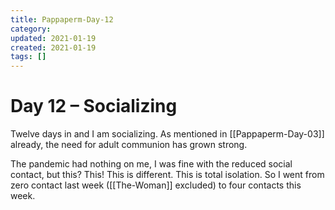```yaml
---
title: Pappaperm-Day-12
category:
updated: 2021-01-19
created: 2021-01-19
tags: []
---
```


# Day 12 – Socializing
Twelve days in and I am socializing. As mentioned in [[Pappaperm-Day-03]] already, the need for adult communion has grown strong.

The pandemic had nothing on me, I was fine with the reduced social contact, but this? This! This is different. This is total isolation. So I went from zero contact last week ([[The-Woman]] excluded) to four contacts this week.

